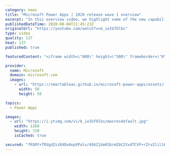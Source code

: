 ```yaml
---
category: news
title: "Microsoft Power Apps | 2020 release wave 1 overview"
excerpt: "In this overview video, we highlight some of the new capabilities included in the latest update to Microsoft Power Apps.      Here are the capabilities covered:     UI enhancements       • Save is always visible       • Chart formatting  Grid user experience enhancements       • Conditional search  "
publishedDateTime: 2020-08-04T21:45:23Z
originalUrl: "https://youtube.com/watch?v=b_ieIGfOlbs"
type: video
quality: 137
heat: 137
published: true

featuredContent: "<iframe width=\"800\" height=\"500\" frameborder=\"0\" src=\"https://www.youtube.com/embed/b_ieIGfOlbs\" allow=\"accelerometer; autoplay; encrypted-media; gyroscope; picture-in-picture\" allowfullscreen></iframe>"

provider:
  name: Microsoft
  domain: microsoft.com
  images:
    - url: "https://smartableai.github.io/microsoft-power-apps/assets/images/organizations/microsoft.com-50x50.jpg"
      width: 50
      height: 50

topics:
  - Power Apps

images:
  - url: "https://i.ytimg.com/vi/b_ieIGfOlbs/maxresdefault.jpg"
    width: 1280
    height: 720
    isCached: true

secured: "fRSRY+TRVgdZsiR4DvAnpVPalv/4S6ZjUeKSbrmIbC2YxdTCVF+rZrv2lil16mI2li6+HCRvNQGKDqijXu4h0JQkZyTrZJWYyMD3WSRkJdyghAi1t4oqhoTlQeQSqxjrZpZtfbTrlVksb/7U+QwTqDjFiHsggAPVSKipImmmHiWQMecjWxQMDnPC6W1bqZj4nRmTsSXoMBNYyugsLogcaOS9Z0PovSjj+P86/fjuzZsVrMThs1J6zVLre8hV/zY2EauEIG5L0E36roF4kIDeDv7fnmMoNEQazh0hR8gn/wBlOYEdM+xMyz8S3eQhiD9+rVFYqxtqYxXzsPfRDxYkGPzQEy0Q/Vn89bCNIAHmvsflnWEWuOnlJRzgXpQYLJcHY0NB1tIHDv+d34EFfSXRDtvaFci3SdD5xwBezM/Oa/cEPaeOpvkqMn10DEq5B2Nw;98Cw+EsK8HkClTqqKWLEFA=="
---
```


